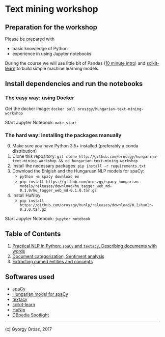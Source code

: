 # Text mining workshop

## Preparation for the workshop

Please be prepared with

* basic knowledge of Python
* experience in using Jupyter notebooks

During the course we will use little bit of Pandas ([10 minute intro](https://pandas.pydata.org/pandas-docs/stable/10min.html)) and [scikit-learn](http://scikit-learn.org/stable/) to build simple machine learning models.

## Install dependencies and run the notebooks

### The easy way: using Docker

Get the docker image: `docker pull oroszgy/hungarian-text-mining-workshop`

Start Jupyter Notebook: `make start`

### The hard way: installing the packages manually

0. Make sure you have Python 3.5+ installed (preferably a conda distribution)
1. Clone this repository: `git clone http://github.com/oroszgy/hungarian-text-mining-workshop && cd hungarian-text-mining-workshop`
2. Install the necessary packages: `pip install -r requirements.txt`
3. Download the Enlgish and the Hungaruan NLP models for spaCy:
    * `python -m spacy download en`
    * `pip install https://github.com/oroszgy/spacy-hungarian-models/releases/download/hu_tagger_web_md-0.1.0/hu_tagger_web_md-0.1.0.tar.gz`
4. Install HuNlpy
    * `pip install https://github.com/oroszgy/hunlp/releases/download/0.2/hunlp-0.2.0.tar.gz`

Start Jupyter Notebook: `jupyter notebook`

## Table of Contents

1. [Practical NLP in Python: `spaCy` and `textacy`, Describing documents with words](./1_Intro.ipynb)
2. [Document categorization, Sentiment analysis](./2_TextCategorization.ipynb)
3. [Extracting named entities and concepts](./3_EntitiesAndConcepts.ipynb)

## Softwares used

* [spaCy](https://spacy.io)
* [Hungarian model for spaCy](https://github.com/oroszgy/spacy-hungarian-models)
* [textacy](http://textacy.readthedocs.io/)
* [scikit-learn](http://scikit-learn.org/stable/)
* [HuNlp](https://github.com/oroszgy/hunlp)
* [DBpedia Spotlight](http://www.dbpedia-spotlight.org/)

---

(c) Gyorgy Orosz, 2017
